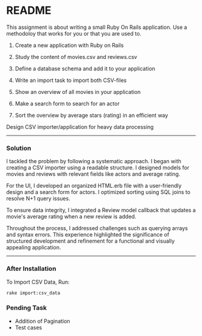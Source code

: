 # README

This assignment is about writing a small Ruby On Rails application. Use a methodoloy that works for you or that you are used to.

1. Create a new application with Ruby on Rails

2. Study the content of movies.csv and reviews.csv

3. Define a database schema and add it to your application

4. Write an import task to import both CSV-files

5. Show an overview of all movies in your application

6. Make a search form to search for an actor

7. Sort the overview by average stars (rating) in an efficient way

Design CSV importer/application for heavy data processing

---

### Solution
I tackled the problem by following a systematic approach. I began with creating a CSV importer using a readable structure. I designed models for movies and reviews with relevant fields like actors and average rating.

For the UI, I developed an organized HTML.erb file with a user-friendly design and a search form for actors. I optimized sorting using SQL joins to resolve N+1 query issues.

To ensure data integrity, I integrated a Review model callback that updates a movie's average rating when a new review is added.

Throughout the process, I addressed challenges such as querying arrays and syntax errors. This experience highlighted the significance of structured development and refinement for a functional and visually appealing application.

---

### After Installation

To Import CSV Data, Run:
```
rake import:csv_data
```

### Pending Task
- Addition of Pagination
- Test cases